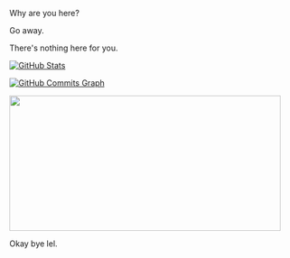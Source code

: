 Why are you here?

Go away.

There's nothing here for you.

<a href="http://www.github.com/RenodoFTW"><img src="https://github-readme-stats.vercel.app/api?username=RenodoFTW&show_icons=true&theme=tokyonight&count_private=true&custom_title=Github%20Stats" alt="GitHub Stats" /></a>


<a href="http://www.github.com/RenodoFTW"><img src="https://activity-graph.herokuapp.com/graph?username=RenodoFTW&theme=tokyo-night&custom_title=GitHub%20Commits%20Graph&count_private=true" alt="GitHub Commits Graph" /></a>

<img src="https://github.com/Komi_Profile.jpg" height="240" width="480">












Okay bye lel.
<!---
RenodoFTW/RenodoFTW is a ✨ special ✨ repository because its `README.md` (this file) appears on your GitHub profile.
You can click the Preview link to take a look at your changes.
--->
